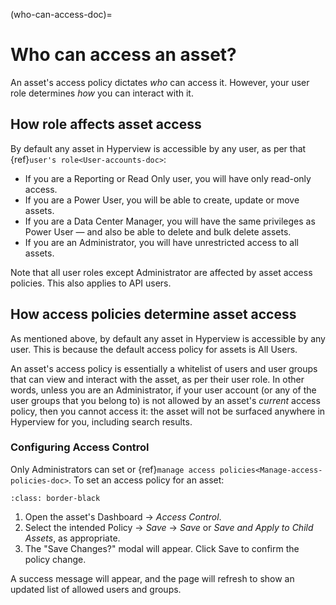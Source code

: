 (who-can-access-doc)=

# Who can access an asset?

An asset's access policy dictates *who* can access it. However, your user role determines *how* you can interact with it.

## How role affects asset access

By default any asset in Hyperview is accessible by any user, as per that {ref}`user's role<User-accounts-doc>`:

- If you are a Reporting or Read Only user, you will have only read-only access.
- If you are a Power User, you will be able to create, update or move assets.
- If you are a Data Center Manager, you will have the same privileges as Power User — and also be able to delete and bulk delete assets.
- If you are an Administrator, you will have unrestricted access to all assets.

Note that all user roles except Administrator are affected by asset access policies. This also applies to API users.

## How access policies determine asset access

As mentioned above, by default any asset in Hyperview is accessible by any user. This is because the default access policy for assets is All Users.

An asset's access policy is essentially a whitelist of users and user groups that can view and interact with the asset, as per their user role. In other words, unless you are an Administrator, if your user account (or any of the user groups that you belong to) is not allowed by an asset's *current* access policy, then you cannot access it: the asset will not be surfaced anywhere in Hyperview for you, including search results.

### Configuring Access Control

Only Administrators can set or {ref}`manage access policies<Manage-access-policies-doc>`. To set an access policy for an asset:

```{image} /asset-management/media/access_control.png
:class: border-black
```

1. Open the asset's Dashboard → *Access Control*.
2. Select the intended Policy → *Save* → *Save* or *Save and Apply to Child Assets*, as appropriate.
3. The "Save Changes?" modal will appear. Click Save to confirm the policy change.

A success message will appear, and the page will refresh to show an updated list of allowed users and groups.
